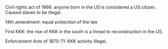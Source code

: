Civil rights act of 1866: anyone born in the US is considered a US citizen. Caused slaves to be illegal.

14th amendment: equal protection of the law

First KKK: the rise of KKK in the south is a threat to reconstruction in the US.

Enforcement Acts of 1870-71: KKK activity illegal, 
